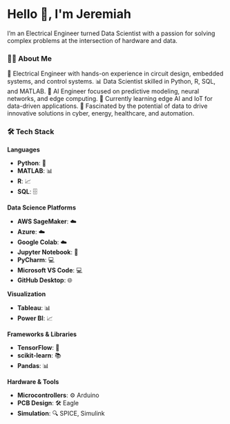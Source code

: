 # Hello 👋, I'm Jeremiah

I’m an Electrical Engineer turned Data Scientist with a passion for solving complex problems at the intersection of hardware and data.

### 👩‍🔧 About Me
🔋 Electrical Engineer with hands-on experience in circuit design, embedded systems, and control systems.
📊 Data Scientist skilled in Python, R, SQL, and MATLAB.
🤖 AI Engineer focused on predictive modeling, neural networks, and edge computing.
🌱 Currently learning edge AI and IoT for data-driven applications.
🚀 Fascinated by the potential of data to drive innovative solutions in cyber, energy, healthcare, and automation.

### 🛠️ **Tech Stack**
**Languages**  
- **Python**: 🐍  
- **MATLAB**: 📊  
- **R**: 📈  
- **SQL**: 🗄️  

**Data Science Platforms**  
- **AWS SageMaker**: ☁️  
- **Azure**: ☁️  
- **Google Colab**: ☁️  
- **Jupyter Notebook**: 📓  
- **PyCharm**: 💻  
- **Microsoft VS Code**: 💻  
- **GitHub Desktop**: 🌐  

**Visualization**  
- **Tableau**: 📊  
- **Power BI**: 📈  

**Frameworks & Libraries**  
- **TensorFlow**: 🤖  
- **scikit-learn**: 📚  
- **Pandas**: 📊  

**Hardware & Tools**  
- **Microcontrollers**: ⚙️ Arduino  
- **PCB Design**: 🛠️ Eagle  
- **Simulation**: 🔍 SPICE, Simulink  
